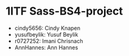 # 1ITF Sass-BS4-project

- cindy5656: Cindy Knapen
- yusufbeylik: Yusuf Beylik
- r0727252: Imani Chrisnach
- AnnHannes: Ann Hannes

